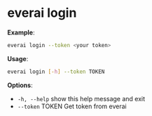 # everai login
**Example**:  
```bash
everai login --token <your token>  
```

**Usage**:   
```bash
everai login [-h] --token TOKEN  
```

**Options**:  
 * `-h, --help`     show this help message and exit  
 * `--token` TOKEN  Get token from everai  
